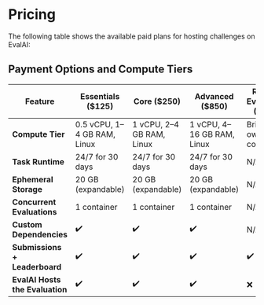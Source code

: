 # Pricing

The following table shows the available paid plans for hosting challenges on EvalAI:
<h2> Payment Options and Compute Tiers </h2>

| Feature                         | Essentials ($125)            | Core ($250)                   | Advanced ($850)               | Remote Evaluation ($100)       |
|---------------------------------|------------------------------|-------------------------------|-------------------------------|--------------------------------|
| **Compute Tier**                | 0.5 vCPU, 1–4 GB RAM, Linux  | 1 vCPU, 2–4 GB RAM, Linux     | 1 vCPU, 4–16 GB RAM, Linux    | Bring your own compute         |
| **Task Runtime**                | 24/7 for 30 days             | 24/7 for 30 days              | 24/7 for 30 days              | N/A                            |
| **Ephemeral Storage**          | 20 GB (expandable)           | 20 GB (expandable)            | 20 GB (expandable)            | N/A                            |
| **Concurrent Evaluations**     | 1 container                  | 1 container                   | 1 container                   | N/A                            |
| **Custom Dependencies**        | ✔️                           | ✔️                            | ✔️                            | N/A                            |
| **Submissions + Leaderboard**  | ✔️                           | ✔️                            | ✔️                            | ✔️                             |
| **EvalAI Hosts the Evaluation**| ✔️                           | ✔️                            | ✔️                            | ❌                             |
